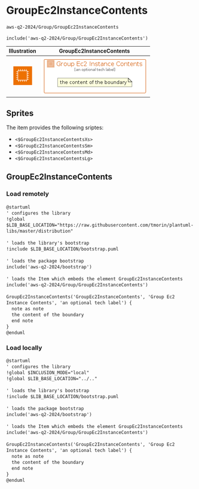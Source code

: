 # GroupEc2InstanceContents


```text
aws-q2-2024/Group/GroupEc2InstanceContents
```

```text
include('aws-q2-2024/Group/GroupEc2InstanceContents')
```



| Illustration | GroupEc2InstanceContents |
| :---: | :---: |
| ![illustration for Illustration](../../aws-q2-2024/Resource/GroupIcons/Ec2InstanceContents.png) | ![illustration for GroupEc2InstanceContents](../../aws-q2-2024/Group/GroupEc2InstanceContents.Local.png) |



## Sprites
The item provides the following sriptes:

- `<$GroupEc2InstanceContentsXs>`
- `<$GroupEc2InstanceContentsSm>`
- `<$GroupEc2InstanceContentsMd>`
- `<$GroupEc2InstanceContentsLg>`





## GroupEc2InstanceContents

### Load remotely
```plantuml
@startuml
' configures the library
!global $LIB_BASE_LOCATION="https://raw.githubusercontent.com/tmorin/plantuml-libs/master/distribution"

' loads the library's bootstrap
!include $LIB_BASE_LOCATION/bootstrap.puml

' loads the package bootstrap
include('aws-q2-2024/bootstrap')

' loads the Item which embeds the element GroupEc2InstanceContents
include('aws-q2-2024/Group/GroupEc2InstanceContents')

GroupEc2InstanceContents('GroupEc2InstanceContents', 'Group Ec2 Instance Contents', 'an optional tech label') {
  note as note
  the content of the boundary
  end note
}
@enduml
```

### Load locally
```plantuml
@startuml
' configures the library
!global $INCLUSION_MODE="local"
!global $LIB_BASE_LOCATION="../.."

' loads the library's bootstrap
!include $LIB_BASE_LOCATION/bootstrap.puml

' loads the package bootstrap
include('aws-q2-2024/bootstrap')

' loads the Item which embeds the element GroupEc2InstanceContents
include('aws-q2-2024/Group/GroupEc2InstanceContents')

GroupEc2InstanceContents('GroupEc2InstanceContents', 'Group Ec2 Instance Contents', 'an optional tech label') {
  note as note
  the content of the boundary
  end note
}
@enduml
```


